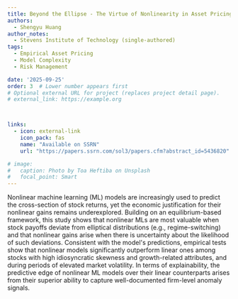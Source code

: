 ```yaml
---
title: Beyond the Ellipse - The Virtue of Nonlinearity in Asset Pricing
authors: 
  - Shengyu Huang 
author_notes: 
  - Stevens Institute of Technology (single-authored)
tags:
  - Empirical Asset Pricing
  - Model Complexity 
  - Risk Management 

date: '2025-09-25'
order: 3  # Lower number appears first
# Optional external URL for project (replaces project detail page).
# external_link: https://example.org



links:
  - icon: external-link
    icon_pack: fas
    name: "Available on SSRN"
    url: "https://papers.ssrn.com/sol3/papers.cfm?abstract_id=5436820"

# image:
#   caption: Photo by Toa Heftiba on Unsplash
#   focal_point: Smart
---
```

Nonlinear machine learning (ML) models are increasingly used to predict the cross-section of stock returns, yet the economic justification for their nonlinear gains remains underexplored. Building on an equilibrium-based framework, this study shows that nonlinear MLs are most valuable when stock payoffs deviate from elliptical distributions (e.g., regime-switching) and that nonlinear gains arise when there is uncertainty about the likelihood of such deviations. Consistent with the model's predictions, empirical tests show that nonlinear models significantly outperform linear ones among stocks with high idiosyncratic skewness and growth-related attributes, and during periods of elevated market volatility. In terms of explainability, the predictive edge of nonlinear ML models over their linear counterparts arises from their superior ability to capture well-documented firm-level anomaly signals.